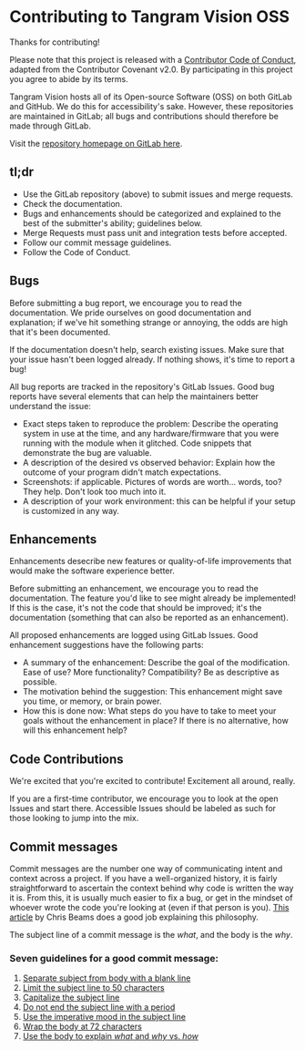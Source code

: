 # Contributing to Tangram Vision OSS

Thanks for contributing!

Please note that this project is released with a [Contributor Code of
Conduct](CODE_OF_CONDUCT.md), adapted from the Contributor Covenant v2.0. By
participating in this project you agree to abide by its terms.

Tangram Vision hosts all of its Open-source Software (OSS) on both GitLab and
GitHub. We do this for accessibility's sake. However, these repositories are
maintained in GitLab; all bugs and contributions should therefore be made
through GitLab.

Visit the [repository homepage on GitLab
here](https://gitlab.com/tangram-vision-oss/tangram-visions-blog).

## tl;dr

- Use the GitLab repository (above) to submit issues and merge requests.
- Check the documentation.
- Bugs and enhancements should be categorized and explained to the best of the
  submitter's ability; guidelines below.
- Merge Requests must pass unit and integration tests before accepted.
- Follow our commit message guidelines.
- Follow the Code of Conduct.

## Bugs

Before submitting a bug report, we encourage you to read the documentation. We
pride ourselves on good documentation and explanation; if we've hit something
strange or annoying, the odds are high that it's been documented.

If the documentation doesn't help, search existing issues. Make sure that your
issue hasn't been logged already. If nothing shows, it's time to report a bug!

All bug reports are tracked in the repository's GitLab Issues. Good bug reports
have several elements that can help the maintainers better understand the issue:

- Exact steps taken to reproduce the problem: Describe the operating system in
  use at the time, and any hardware/firmware that you were running with the
  module when it glitched. Code snippets that demonstrate the bug are valuable.
- A description of the desired vs observed behavior: Explain how the outcome of
  your program didn't match expectations.
- Screenshots: if applicable. Pictures of words are worth... words, too? They
  help. Don't look too much into it.
- A description of your work environment: this can be helpful if your setup is
  customized in any way.

## Enhancements

Enhancements desecribe new features or quality-of-life improvements that would
make the software experience better.

Before submitting an enhancement, we encourage you to read the documentation.
The feature you'd like to see might already be implemented! If this is the case,
it's not the code that should be improved; it's the documentation (something
that can also be reported as an enhancement).

All proposed enhancements are logged using GitLab Issues. Good enhancement
suggestions have the following parts:

- A summary of the enhancement: Describe the goal of the modification. Ease of
  use? More functionality? Compatibility? Be as descriptive as possible.
- The motivation behind the suggestion: This enhancement might save you time, or
  memory, or brain power.
- How this is done now: What steps do you have to take to meet your goals
  without the enhancement in place? If there is no alternative, how will this
  enhancement help?

## Code Contributions

We're excited that you're excited to contribute! Excitement all around, really.

If you are a first-time contributor, we encourage you to look at the open Issues
and start there. Accessible Issues should be labeled as such for those looking
to jump into the mix.

## Commit messages

Commit messages are the number one way of communicating intent and context
across a project. If you have a well-organized history, it is fairly
straightforward to ascertain the context behind why code is written the way it
is. From this, it is usually much easier to fix a bug, or get in the mindset of
whoever wrote the code you're looking at (even if that person is you). [This
article](https://chris.beams.io/posts/git-commit/) by Chris Beams does a good
job explaining this philosophy.

The subject line of a commit message is the *what*, and the body is the *why*.

### Seven guidelines for a good commit message:

1. [Separate subject from body with a blank
   line](https://chris.beams.io/posts/git-commit/#separate)
2. [Limit the subject line to 50
   characters](https://chris.beams.io/posts/git-commit/#limit-50)
3. [Capitalize the subject
   line](https://chris.beams.io/posts/git-commit/#capitalize)
4. [Do not end the subject line with a
   period](https://chris.beams.io/posts/git-commit/#end)
5. [Use the imperative mood in the subject
   line](https://chris.beams.io/posts/git-commit/#imperative)
6. [Wrap the body at 72
   characters](https://chris.beams.io/posts/git-commit/#wrap-72)
7. [Use the body to explain *what* and *why* vs.
   *how*](https://chris.beams.io/posts/git-commit/#why-not-how)

